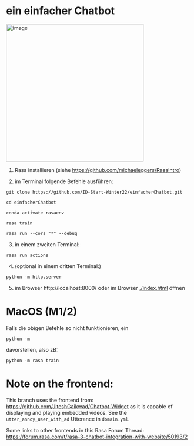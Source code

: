 # ein einfacher Chatbot
<img width="374" alt="image" src="https://user-images.githubusercontent.com/14870896/197331342-5fc573e2-c31b-4576-bc55-449a3ff89e04.png">

1. Rasa installieren (siehe https://github.com/michaeleggers/RasaIntro)

2. im Terminal folgende Befehle ausführen:
```
git clone https://github.com/ID-Start-Winter22/einfacherChatbot.git
```
```
cd einfacherChatbot
```
```
conda activate rasaenv
```
```
rasa train
```
```
rasa run --cors "*" --debug
```
3. in einem zweiten Terminal:

```
rasa run actions
```

4. (optional in einem dritten Terminal:)

```
python -m http.server
```

5. im Browser http://localhost:8000/ oder im Browser [./index.html](./index.html) öffnen

# MacOS (M1/2)
Falls die obigen Befehle so nicht funktionieren, ein
```
python -m
```
davorstellen, also zB:
```
python -m rasa train
```

# Note on the frontend:
This branch uses the frontend from: https://github.com/JiteshGaikwad/Chatbot-Widget
as it is capable of displaying and playing embedded videos. See the ```utter_annoy_user_with_ad```
Utterance in ```domain.yml```.

Some links to other frontends in this Rasa Forum Thread: https://forum.rasa.com/t/rasa-3-chatbot-integration-with-website/50193/2

